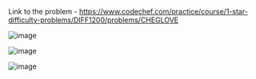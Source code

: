 Link to the problem - https://www.codechef.com/practice/course/1-star-difficulty-problems/DIFF1200/problems/CHEGLOVE


![image](https://github.com/Haleshot/Competitive-Programming/assets/57552973/c13331b2-5a71-4ab2-b8b8-5610ea18d8ae)

![image](https://github.com/Haleshot/Competitive-Programming/assets/57552973/f1f992aa-ed42-46c3-8831-e6b36d73f76e)

![image](https://github.com/Haleshot/Competitive-Programming/assets/57552973/4922f51d-985a-4a91-afd2-2ecdd12dfbce)
